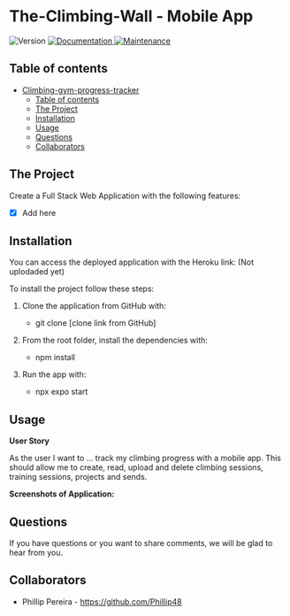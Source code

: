 # The-Climbing-Wall - Mobile App

<p>
  <img alt="Version" src="https://img.shields.io/badge/version-v1.0.0-blue.svg?cacheSeconds=2592000" />
  <a href="https://github.com/Rini0404/LeCookBook" target="_blank">
    <img alt="Documentation" src="https://img.shields.io/badge/documentation-yes-brightgreen.svg" />
  </a>
  <a href="https://github.com/kefranabg/readme-md-generator/graphs/commit-activity" target="_blank">
    <img alt="Maintenance" src="https://img.shields.io/badge/Maintained%3F-yes-green.svg" />
  </a>
</p>

## Table of contents

- [Climbing-gym-progress-tracker](#climbing-gym-progress-tracker)
  - [Table of contents](#table-of-contents)
  - [The Project](#the-project)
  - [Installation](#installation)
  - [Usage](#usage)
  - [Questions](#questions)
  - [Collaborators](#collaborators)

## The Project

Create a Full Stack Web Application with the following features:

- [x] Add here

<!-- - [x] Use a Node and Express web server
- [x] Backed by a MySQL database with a Sequelize ORM
- [x] Use an existing public dataset to power the database (OMDB)
- [x] Migration strategy using seeds and schema files
- [x] Routes for retrieving and adding new data
- [x] Incorporate authentication (BCrypt)
- [x] Folder structure that meets the MVC paradigm
- [x] Use Handlebars for server-side templating
- [x] Protected API keys in Node with environment variables
- [x] Polished front end/UI
- [x] Meet good-quality coding standards (indentation, scoping, naming, etc.)
- [x] Deployed using Heroku (with data) -->

## Installation

You can access the deployed application with the Heroku link: (Not uplodaded yet)

To install the project follow these steps:

1. Clone the application from GitHub with:

   - git clone [clone link from GitHub]

2. From the root folder, install the dependencies with:

   - npm install

3. Run the app with:
   - npx expo start

## Usage

**User Story**

As the user I want to ... track my climbing progress with a mobile app. This should allow me to create, read, upload and delete climbing sessions, training sessions, projects and sends.

**Screenshots of Application:**  

<!-- ![image]()   -->

## Questions  

If you have questions or you want to share comments, we will be glad to hear from you.

## Collaborators  

- Phillip Pereira - https://github.com/Phillip48
